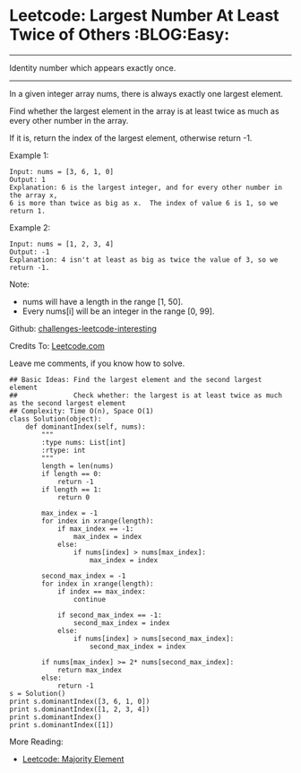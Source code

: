 # Leetcode: Largest Number At Least Twice of Others     :BLOG:Easy:


---

Identity number which appears exactly once.  

---

In a given integer array nums, there is always exactly one largest element.  

Find whether the largest element in the array is at least twice as much as every other number in the array.  

If it is, return the index of the largest element, otherwise return -1.  

Example 1:  

    Input: nums = [3, 6, 1, 0]
    Output: 1
    Explanation: 6 is the largest integer, and for every other number in the array x,
    6 is more than twice as big as x.  The index of value 6 is 1, so we return 1.

Example 2:  

    Input: nums = [1, 2, 3, 4]
    Output: -1
    Explanation: 4 isn't at least as big as twice the value of 3, so we return -1.

Note:  
-   nums will have a length in the range [1, 50].
-   Every nums[i] will be an integer in the range [0, 99].

Github: [challenges-leetcode-interesting](https://github.com/DennyZhang/challenges-leetcode-interesting/tree/master/largest-number-at-least-twice-of-others)  

Credits To: [Leetcode.com](https://leetcode.com/problems/largest-number-at-least-twice-of-others/description/)  

Leave me comments, if you know how to solve.  

    ## Basic Ideas: Find the largest element and the second largest element
    ##              Check whether: the largest is at least twice as much as the second largest element
    ## Complexity: Time O(n), Space O(1)
    class Solution(object):
        def dominantIndex(self, nums):
            """
            :type nums: List[int]
            :rtype: int
            """
            length = len(nums)
            if length == 0:
                return -1
            if length == 1:
                return 0
    
            max_index = -1
            for index in xrange(length):
                if max_index == -1:
                    max_index = index
                else:
                    if nums[index] > nums[max_index]:
                        max_index = index
    
            second_max_index = -1
            for index in xrange(length):
                if index == max_index:
                    continue
    
                if second_max_index == -1:
                    second_max_index = index
                else:
                    if nums[index] > nums[second_max_index]:
                        second_max_index = index
    
            if nums[max_index] >= 2* nums[second_max_index]:
                return max_index
            else:
                return -1
    s = Solution()
    print s.dominantIndex([3, 6, 1, 0]) 
    print s.dominantIndex([1, 2, 3, 4])
    print s.dominantIndex()
    print s.dominantIndex([1])

More Reading:  
-   [Leetcode: Majority Element](http://brain.dennyzhang.com/majority-element/)